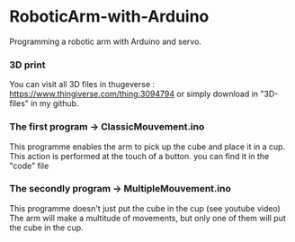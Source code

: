 # RoboticArm-with-Arduino
Programming a robotic arm with Arduino and servo.

### 3D print
You can visit all 3D files in thugeverse : https://www.thingiverse.com/thing:3094794
or simply download in "3D-files" in my github.

### The first program -> ClassicMouvement.ino
This programme enables the arm to pick up the cube and place it in a cup.
This action is performed at the touch of a button.
you can find it in the "code" file

### The secondly program -> MultipleMouvement.ino
This programme doesn't just put the cube in the cup (see youtube video) The arm will make a multitude of movements, but only one of them will put the cube in the cup.


